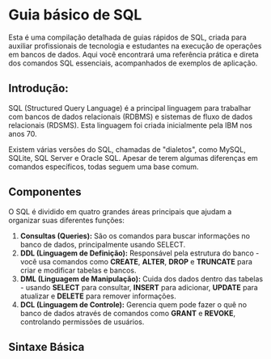 # **Guia básico de SQL**

Esta é uma compilação detalhada de guias rápidos de SQL, criada para auxiliar profissionais de tecnologia e estudantes na execução de operações em bancos de dados. Aqui você encontrará uma referência prática e direta dos comandos SQL essenciais, acompanhados de exemplos de aplicação.

## **Introdução:**

SQL (Structured Query Language) é a principal linguagem para trabalhar com bancos de dados relacionais (RDBMS) e sistemas de fluxo de dados relacionais (RDSMS). Esta linguagem foi criada inicialmente pela IBM nos anos 70.

Existem várias versões do SQL, chamadas de "dialetos", como MySQL, SQLite, SQL Server e Oracle SQL. Apesar de terem algumas diferenças em comandos específicos, todas seguem uma base comum. 

## **Componentes**

O SQL é dividido em quatro grandes áreas principais que ajudam a organizar suas diferentes funções:

1. **Consultas (Queries):** São os comandos para buscar informações no banco de dados, principalmente usando SELECT.
2. **DDL (Linguagem de Definição):** Responsável pela estrutura do banco - você usa comandos como **CREATE**, **ALTER**, **DROP** e **TRUNCATE** para criar e modificar tabelas e bancos.
3. **DML (Linguagem de Manipulação):** Cuida dos dados dentro das tabelas - usando **SELECT** para consultar, **INSERT** para adicionar, **UPDATE** para atualizar e **DELETE** para remover informações.
4. **DCL (Linguagem de Controle):** Gerencia quem pode fazer o quê no banco de dados através de comandos como **GRANT** e **REVOKE**, controlando permissões de usuários.

## Sintaxe Básica 